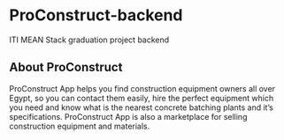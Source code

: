 # ProConstruct-backend
ITI MEAN Stack graduation project backend

## About ProConstruct
ProConstruct App helps you find construction equipment owners all over
Egypt, so you can contact them easily, hire the perfect equipment which you
need and know what is the nearest concrete batching plants and it’s
specifications.
ProConstruct App is also a marketplace for selling construction equipment
and materials.
